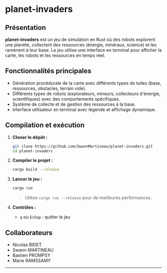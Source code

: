 # planet-invaders

## Présentation

**planet-invaders** est un jeu de simulation en Rust où des robots explorent une planète, collectent des ressources (énergie, minéraux, science) et les ramènent à leur base. Le jeu utilise une interface en terminal pour afficher la carte, les robots et les ressources en temps réel.

## Fonctionnalités principales

- Génération procédurale de la carte avec différents types de tuiles (base, ressources, obstacles, terrain vide).
- Différents types de robots (explorateurs, mineurs, collecteurs d'énergie, scientifiques) avec des comportements spécifiques.
- Système de collecte et de gestion des ressources à la base.
- Interface utilisateur en terminal avec légende et affichage dynamique.

## Compilation et exécution

1. **Cloner le dépôt :**
   ```sh
   git clone https://github.com/SwannMartineau/planet-invaders.git
   cd planet-invaders
   ```

2. **Compiler le projet :**
   ```sh
   cargo build --release
   ```

3. **Lancer le jeu :**
   ```sh
   cargo run
   ```

   > Utilise `cargo run --release` pour de meilleures performances.

4. **Contrôles :**
   - `q` ou `Echap` : quitter le jeu


## Collaborateurs

- Nicolas BIDET
- Swann MARTINEAU
- Bastien PROMPSY
- Marie RAMSSAMY

---